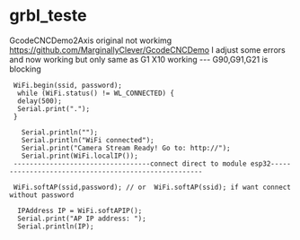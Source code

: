 # grbl_teste

GcodeCNCDemo2Axis original not workimg https://github.com/MarginallyClever/GcodeCNCDemo
I adjust some errors and now working but only same as G1 X10 working --- G90,G91,G21 is blocking

     WiFi.begin(ssid, password);
      while (WiFi.status() != WL_CONNECTED) {
      delay(500);
      Serial.print(".");
     }
 
       Serial.println("");
       Serial.println("WiFi connected");
       Serial.print("Camera Stream Ready! Go to: http://");
       Serial.print(WiFi.localIP());
     ----------------------------------connect direct to module esp32-----------------------------------------------------

     WiFi.softAP(ssid,password); // or  WiFi.softAP(ssid); if want connect without password

      IPAddress IP = WiFi.softAPIP();
      Serial.print("AP IP address: ");
      Serial.println(IP);
